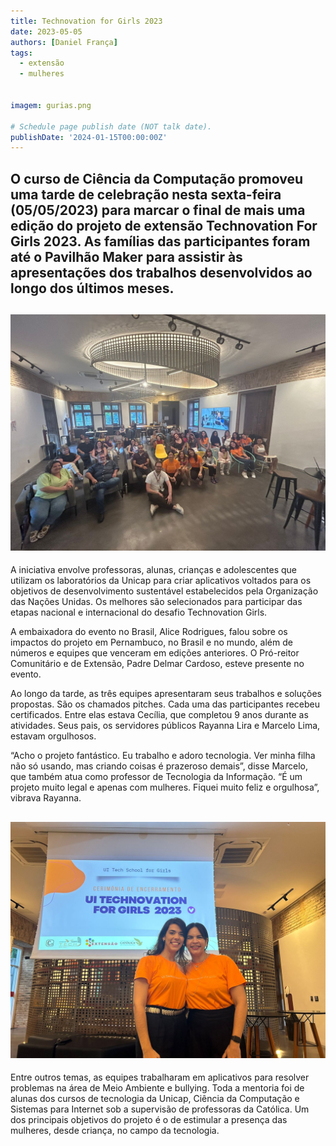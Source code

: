 ```yaml
---
title: Technovation for Girls 2023
date: 2023-05-05
authors: [Daniel França]
tags:
  - extensão
  - mulheres


imagem: gurias.png

# Schedule page publish date (NOT talk date).
publishDate: '2024-01-15T00:00:00Z'
---
```


O curso de Ciência da Computação promoveu uma tarde de celebração nesta sexta-feira (05/05/2023) para marcar o final de mais uma edição do projeto de extensão Technovation For Girls 2023. As famílias das participantes foram até o Pavilhão Maker para assistir às apresentações dos trabalhos desenvolvidos ao longo dos últimos meses.
----
![Gurias](gurias.jpeg)
----
A iniciativa envolve professoras, alunas, crianças e adolescentes que utilizam os laboratórios da Unicap para criar aplicativos voltados para os objetivos de desenvolvimento sustentável estabelecidos pela Organização das Nações Unidas. Os melhores são selecionados para participar das etapas nacional e internacional do desafio Technovation Girls.

A embaixadora do evento no Brasil, Alice Rodrigues, falou sobre os impactos do projeto em Pernambuco, no Brasil e no mundo, além de números e equipes que venceram em edições anteriores. O Pró-reitor Comunitário e de Extensão, Padre Delmar Cardoso, esteve presente no evento.

Ao longo da tarde, as três equipes apresentaram seus trabalhos e soluções propostas. São os chamados pitches. Cada uma das participantes recebeu certificados. Entre elas estava Cecília, que completou 9 anos durante as atividades. Seus pais, os servidores públicos Rayanna Lira e Marcelo Lima, estavam orgulhosos.

“Acho o projeto fantástico. Eu trabalho e adoro tecnologia. Ver minha filha não só usando, mas criando coisas é prazeroso demais”, disse Marcelo, que também atua como professor de Tecnologia da Informação. “É um projeto muito legal e apenas com mulheres. Fiquei muito feliz e orgulhosa”, vibrava Rayanna.


![professoras liliane e andrea](prof.jpeg)
----

Entre outros temas, as equipes trabalharam em aplicativos para resolver problemas na área de Meio Ambiente e bullying. Toda a mentoria foi de alunas dos cursos de tecnologia da Unicap, Ciência da Computação e Sistemas para Internet sob a supervisão de professoras da Católica. Um dos principais objetivos do projeto é o de estimular a presença das mulheres, desde criança, no campo da tecnologia.

